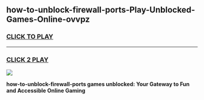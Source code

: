 
## how-to-unblock-firewall-ports-Play-Unblocked-Games-Online-ovvpz
<h3>
<a href="https://premium76.site?title=how-to-unblock-firewall-ports&ref=25A">CLICK TO PLAY</a></h3>
<hr>

<h3>
<a href="https://premium76.site?title=how-to-unblock-firewall-ports&ref=25A">CLICK 2 PLAY</a>
  
</h3>

<a href="https://premium76.site?title=how-to-unblock-firewall-ports&ref=25A"><img src="https://clearcache.store/games.png"></a>


**how-to-unblock-firewall-ports games unblocked: Your Gateway to Fun and Accessible Online Gaming**
